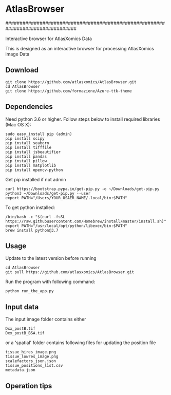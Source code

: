 # AtlasBrowser
#################################################################################

Interactive browser for AtlasXomics Data

This is designed as an interactive browser for processing AtlasXomics image Data

## Download

    git clone https://github.com/atlasxomics/AtlasBrowser.git
    cd AtlasBrowser
    git clone https://github.com/formazione/Azure-ttk-theme

## Dependencies

Need python 3.6 or higher. Follow steps below to install required libraries (Mac OS X):
  
    sudo easy_install pip (admin)
    pip install scipy
    pip install seaborn
    pip install tifffile
    pip install jsbeautifier
    pip install pandas
    pip install pillow
    pip install matplotlib
    pip install opencv-python

Get pip installed if not admin

    curl https://bootstrap.pypa.io/get-pip.py -o ~/Downloads/get-pip.py
    python3 ~/Downloads/get-pip.py --user
    export PATH="/Users/YOUR_USAER_NAME/.local/bin:$PATH"

To get python installed:

    /bin/bash -c "$(curl -fsSL https://raw.githubusercontent.com/Homebrew/install/master/install.sh)"
    export PATH="/usr/local/opt/python/libexec/bin:$PATH"
    brew install python@3.7
    
## Usage

Update to the latest version before running

    cd AtlasBrowser
    git pull https://github.com/atlasxomics/AtlasBrowser.git
    
Run the program with following command:

    python run_the_app.py

## Input data

The input image folder contains either

    Dxx_postB.tif
    Dxx_postB_BSA.tif

or a 'spatial' folder contains following files for updating the position file

    tissue_hires_image.png
    tissue_lowres_image.png
    scalefactors_json.json
    tissue_positions_list.csv
    metadata.json
    
 ## Operation tips
 
     
